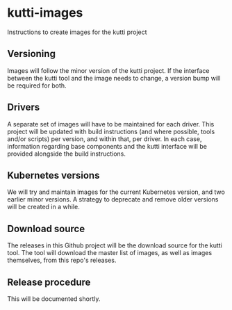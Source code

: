 # kutti-images
Instructions to create images for the kutti project

## Versioning
Images will follow the minor version of the kutti project. If the interface between the kutti tool and the image needs to change, a version bump will be required for both.

## Drivers
A separate set of images will have to be maintained for each driver. This project will be updated with build instructions (and where possible, tools and/or scripts) per version, and within that, per driver. In each case, information regarding base components and the kutti interface will be provided alongside the build instructions.

## Kubernetes versions
We will try and maintain images for the current Kubernetes version, and two earlier minor versions. A strategy to deprecate and remove older versions will be created in a while.

## Download source
The releases in this Github project will be the download source for the kutti tool. The tool will download the master list of images, as well as images themselves, from this repo's releases.

## Release procedure
This will be documented shortly.
